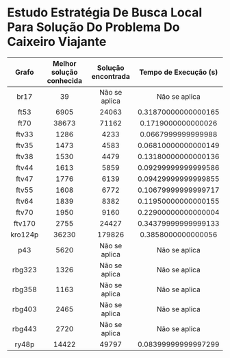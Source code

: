 
Estudo Estratégia De Busca Local Para Solução Do Problema Do Caixeiro Viajante
==============================================================================

|Grafo|Melhor solução conhecida|Solução encontrada|Tempo de Execução (s)|
| :---: | :---: | :---: | :---: |
|br17|39|Não se aplica|Não se aplica|
|ft53|6905|24063|0.31870000000000165|
|ft70|38673|71162|0.1719000000000026|
|ftv33|1286|4233|0.0667999999999988|
|ftv35|1473|4583|0.06810000000000149|
|ftv38|1530|4479|0.13180000000000136|
|ftv44|1613|5859|0.09299999999999586|
|ftv47|1776|6139|0.09429999999999855|
|ftv55|1608|6772|0.10679999999999717|
|ftv64|1839|8382|0.11950000000000155|
|ftv70|1950|9160|0.22900000000000004|
|ftv170|2755|24427|0.34379999999999133|
|kro124p|36230|179826|0.3858000000000056|
|p43|5620|Não se aplica|Não se aplica|
|rbg323|1326|Não se aplica|Não se aplica|
|rbg358|1163|Não se aplica|Não se aplica|
|rbg403|2465|Não se aplica|Não se aplica|
|rbg443|2720|Não se aplica|Não se aplica|
|ry48p|14422|49797|0.08399999999997299|
